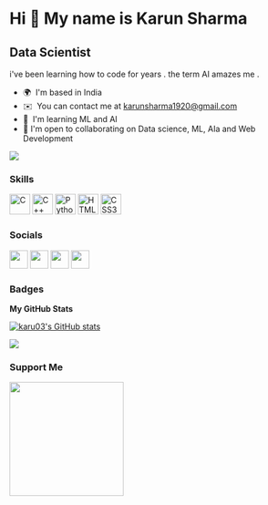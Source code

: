 Hi 👋 My name is Karun Sharma
=============================

Data Scientist
--------------

i've been learning how to code for years . the term AI amazes me .

* 🌍  I'm based in India
* ✉️  You can contact me at [karunsharma1920@gmail.com](mailto:karunsharma1920@gmail.com)
* 🧠  I'm learning ML and AI
* 🤝  I'm open to collaborating on Data science, ML, AIa and Web Development 

<a href="https://www.twitter.com/krun.03" target="_blank" rel="noreferrer"><img
src="https://img.shields.io/twitter/follow/krun.03?logo=twitter&style=for-the-badge&color=ef4444&labelColor=1c1917"
/></a>

### Skills

<p align="left">
<a href="https://docs.microsoft.com/en-us/cpp/?view=msvc-170" target="_blank" rel="noreferrer"><img src="https://raw.githubusercontent.com/danielcranney/readme-generator/main/public/icons/skills/c-colored.svg" width="36" height="36" alt="C" /></a>
<a href="https://docs.microsoft.com/en-us/cpp/?view=msvc-170" target="_blank" rel="noreferrer"><img src="https://raw.githubusercontent.com/danielcranney/readme-generator/main/public/icons/skills/cplusplus-colored.svg" width="36" height="36" alt="C++" /></a>
<a href="https://www.python.org/" target="_blank" rel="noreferrer"><img src="https://raw.githubusercontent.com/danielcranney/readme-generator/main/public/icons/skills/python-colored.svg" width="36" height="36" alt="Python" /></a>
<a href="https://developer.mozilla.org/en-US/docs/Glossary/HTML5" target="_blank" rel="noreferrer"><img src="https://raw.githubusercontent.com/danielcranney/readme-generator/main/public/icons/skills/html5-colored.svg" width="36" height="36" alt="HTML5" /></a>
<a href="https://www.w3.org/TR/CSS/#css" target="_blank" rel="noreferrer"><img src="https://raw.githubusercontent.com/danielcranney/readme-generator/main/public/icons/skills/css3-colored.svg" width="36" height="36" alt="CSS3" /></a>
</p>


### Socials

<p align="left"> <a href="https://www.github.com/karu03" target="_blank" rel="noreferrer"><img src="https://raw.githubusercontent.com/danielcranney/readme-generator/main/public/icons/socials/github.svg" width="32" height="32" /></a> <a href="http://www.instagram.com/__krun.03__" target="_blank" rel="noreferrer"><img src="https://raw.githubusercontent.com/danielcranney/readme-generator/main/public/icons/socials/instagram.svg" width="32" height="32" /></a> <a href="http://www.medium.com/krun.03" target="_blank" rel="noreferrer"><img src="https://raw.githubusercontent.com/danielcranney/readme-generator/main/public/icons/socials/medium.svg" width="32" height="32" /></a> <a href="https://www.twitter.com/krun.03" target="_blank" rel="noreferrer"><img src="https://raw.githubusercontent.com/danielcranney/readme-generator/main/public/icons/socials/twitter.svg" width="32" height="32" /></a></p>

### Badges

<b>My GitHub Stats</b>

<a href="http://www.github.com/karu03"><img src="https://github-readme-stats.vercel.app/api?username=karu03&show_icons=true&hide=&count_private=true&title_color=10b981&text_color=ffffff&icon_color=ef4444&bg_color=1c1917&hide_border=true&show_icons=true" alt="karu03's GitHub stats" /></a>

<a href="http://www.github.com/karu03"><img src="https://github-readme-streak-stats.herokuapp.com/?user=karu03&stroke=ffffff&background=1c1917&ring=10b981&fire=10b981&currStreakNum=ffffff&currStreakLabel=10b981&sideNums=ffffff&sideLabels=ffffff&dates=ffffff&hide_border=true" /></a>

### Support Me

<a href="https://www.buymeacoffee.com/KarunSharma"><img src="https://cdn.buymeacoffee.com/buttons/v2/default-yellow.png" width="200" /></a>
